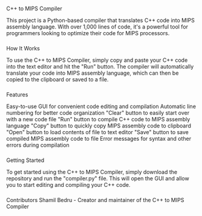 ###
C++ to MIPS Compiler

This project is a Python-based compiler that translates C++ code into MIPS assembly language. With over 1,000 lines of code, it's a powerful tool for programmers looking to optimize their code for MIPS processors.

###
How It Works

To use the C++ to MIPS Compiler, simply copy and paste your C++ code into the text editor and hit the "Run" button. The compiler will automatically translate your code into MIPS assembly language, which can then be copied to the clipboard or saved to a file.

###
Features

Easy-to-use GUI for convenient code editing and compilation
Automatic line numbering for better code organization
"Clear" button to easily start over with a new code file
"Run" button to compile C++ code to MIPS assembly language
"Copy" button to quickly copy MIPS assembly code to clipboard
"Open" button to load contents of file to text editor
"Save" button to save compiled MIPS assembly code to file
Error messages for syntax and other errors during compilation

###
Getting Started

To get started using the C++ to MIPS Compiler, simply download the repository and run the "compiler.py" file. This will open the GUI and allow you to start editing and compiling your C++ code.

###

Contributors
Shamil Bedru - Creator and maintainer of the C++ to MIPS Compiler

